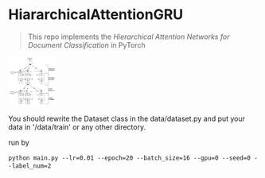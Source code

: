 # HiararchicalAttentionGRU

> This repo implements the *Hierarchical Attention Networks for Document Classification* in PyTorch


<img src="./pictures/figure1.png" width="100" height="100">

You should rewrite the Dataset class in the data/dataset.py
and put your data in '/data/train' or any other directory.

run by

```
python main.py --lr=0.01 --epoch=20 --batch_size=16 --gpu=0 --seed=0 --label_num=2
```